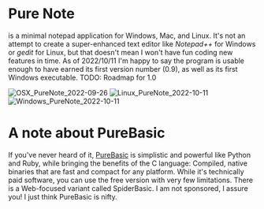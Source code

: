 # Pure Note
is a minimal notepad application for Windows, Mac, and Linux. It's not an attempt to create a super-enhanced text editor like *Notepad++* for Windows or *gedit* for Linux, but that doesn't mean I won't have fun coding new features in time. As of 2022/10/11 I'm happy to say the program is usable enough to have earned its first version number (0.9), as well as its first Windows executable. TODO: Roadmap for 1.0

![OSX_PureNote_2022-09-26](https://user-images.githubusercontent.com/42875253/192228296-8831a658-c7c3-444c-9c40-24e23fea6cd7.png)
![Linux_PureNote_2022-10-11](https://user-images.githubusercontent.com/42875253/195213143-58ea55a0-1269-48f7-859d-1dbe653de990.png)
![Windows_PureNote_2022-10-11](https://user-images.githubusercontent.com/42875253/195209582-36f526a2-f866-4aeb-86f5-151437f8351f.png)

# A note about PureBasic
If you've never heard of it, [PureBasic](https://www.purebasic.com/) is simplistic and powerful like Python and Ruby, while bringing the benefits of the C language: Compiled, native binaries that are fast and compact for any platform. While it's technically paid software, you can use the free version with very few limitations. There is a Web-focused variant called SpiderBasic. I am not sponsored, I assure you! I just think PureBasic is nifty.
